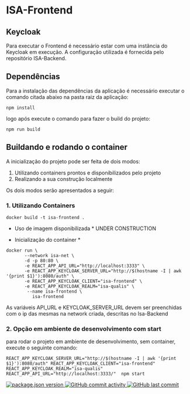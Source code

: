 # ISA-Frontend

## Keycloak
Para executar o Frontend é necessário estar com uma instância do Keycloak em execução.
A configuração utilizada é fornecida pelo repositório ISA-Backend.

## Dependências
Para a instalação das dependências da aplicação é necessário executar o comando citada abaixo na pasta raiz da aplicação:
```
npm install
```
logo após execute o comando para fazer o build do projeto:
``` 
npm run build
```
## Buildando e rodando o container
A inicialização do projeto pode ser feita de dois modos:
1. Utilizando containers prontos e disponibilizados pelo projeto 
2. Realizando a sua construção localmente

Os dois modos serão apresentados a seguir:

### 1. Utilizando Containers 
```
docker build -t isa-frontend .
```
* Uso de imagem disponibilizada *
UNDER CONSTRUCTION

* Inicialização do container *

```
docker run \
       --network isa-net \
       -d -p 80:80 \
       -e REACT_APP_API_URL="http://localhost:3333" \
       -e REACT_APP_KEYCLOAK_SERVER_URL="http://$(hostname -I | awk '{print $1}'):8080/auth" \
       -e REACT_APP_KEYCLOAK_CLIENT="isa-frontend" \
       -e REACT_APP_KEYCLOAK_REALM="isa-qualis" \
        --name isa-frontend \
          isa-frontend
```
As variáveis API_URL e KEYCLOAK_SERVER_URL devem ser preenchidas com o ip das mesmas na network criada, descritas no Isa-Backend

### 2. Opção em ambiente de desenvolvimento com start

para rodar o projeto em ambiente de desenvolvimento, sem container, execute o seguinte comando:
```
REACT_APP_KEYCLOAK_SERVER_URL="http://$(hostname -I | awk '{print $1}'):8080/auth" REACT_APP_KEYCLOAK_CLIENT="isa-frontend" REACT_APP_KEYCLOAK_REALM="isa-qualis" REACT_APP_API_URL="http://localhost:3333/"  npm start
```

<div>
  <a href="https://github.com/isa-robot/checkin-frontend/blob/master/package.json"> 
    <img src="https://img.shields.io/badge/package.json%20version%20-1.0.0-green.svg?style=flat" href="https://github.com/isa-robot/checkin-frontend/blob/master/package.json" alt="package.json version" />
  </a>

  <a href="https://github.com/isa-robot/checkin-frontend/commits">
    <img src="https://img.shields.io/badge/GitHub%20commit%20activity-up-green.svg?style=flat" href="https://github.com/isa-robot/checkin-frontend/commits" alt="GitHub commit activity" />
  </a>
  
  <a href="https://github.com/isa-robot/checkin-frontend/commit/">
    <img src="https://img.shields.io/badge/GitHub%20last%20commit-up-green.svg?style=flat" href="https://github.com/isa-robot/checkin-frontend/commit/" alt="GitHub last commit" />
  </a>
</div>
